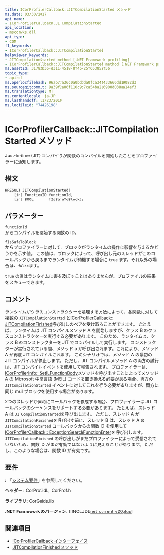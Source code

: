 ```yaml
---
title: ICorProfilerCallback::JITCompilationStarted メソッド
ms.date: 03/30/2017
api_name:
- ICorProfilerCallback.JITCompilationStarted
api_location:
- mscorwks.dll
api_type:
- COM
f1_keywords:
- ICorProfilerCallback::JITCompilationStarted
helpviewer_keywords:
- JITCompilationStarted method [.NET Framework profiling]
- ICorProfilerCallback::JITCompilationStarted method [.NET Framework profiling]
ms.assetid: 31782b36-d311-4518-8f45-25f65385af5b
topic_type:
- apiref
ms.openlocfilehash: 96ab77a36c0a0bddda0fca342433666dd19082d3
ms.sourcegitcommit: 9a39f2a06f110c9c7ca54ba216900d038aa14ef3
ms.translationtype: MT
ms.contentlocale: ja-JP
ms.lasthandoff: 11/23/2019
ms.locfileid: "74426198"
---
```

# <a name="icorprofilercallbackjitcompilationstarted-method"></a>ICorProfilerCallback::JITCompilationStarted メソッド
Just-in-time (JIT) コンパイラが関数のコンパイルを開始したことをプロファイラーに通知します。  
  
## <a name="syntax"></a>構文  
  
```cpp  
HRESULT JITCompilationStarted(  
    [in] FunctionID functionId,  
    [in] BOOL       fIsSafeToBlock);  
```  
  
## <a name="parameters"></a>パラメーター  
 `functionId`  
 からコンパイルを開始する関数の ID。  
  
 `fIsSafeToBlock`  
 からプロファイラーに対して、ブロックがランタイムの操作に影響を与えるかどうかを示す値。 この値は、ブロックによって、呼び出し元のスレッドがこのコールバックから戻るまでランタイムが待機する場合に `true` ます。それ以外の場合は、`false`ます。  
  
 `true` の値はランタイムに害を及ぼすことはありませんが、プロファイルの結果をスキューできます。  
  
## <a name="remarks"></a>コメント  
 ランタイムがクラスコンストラクターを処理する方法によって、各関数に対して複数の `JITCompilationStarted` と[ICorProfilerCallback:: JITCompilationFinished](../../../../docs/framework/unmanaged-api/profiling/icorprofilercallback-jitcompilationfinished-method.md)呼び出しのペアを受け取ることができます。 たとえば、ランタイムは JIT コンパイルメソッド A を開始しますが、クラス B のクラスコンストラクターを実行する必要があります。 このため、ランタイムは、クラス B のコンストラクターを JIT でコンパイルして実行します。 コンストラクターが実行されている間、メソッド a が呼び出されます。これにより、メソッド A が再度 JIT コンパイルされます。 このシナリオでは、メソッド A の最初の JIT コンパイルが停止します。 ただし、JIT コンパイルメソッド A の両方の試行は、JIT コンパイルイベントを使用して報告されます。 プロファイラーは、 [ICorProfilerInfo:: SetILFunctionBody](../../../../docs/framework/unmanaged-api/profiling/icorprofilerinfo-setilfunctionbody-method.md)メソッドを呼び出すことによってメソッド A の Microsoft 中間言語 (MSIL) コードを置き換える必要がある場合、両方の `JITCompilationStarted` イベントに対してこれを行う必要がありますが、両方に同じ msil ブロックを使用する場合があります。  
  
 2つのスレッドが同時にコールバックを作成する場合、プロファイラーは JIT コールバックのシーケンスをサポートする必要があります。 たとえば、スレッド A は `JITCompilationStarted`を呼び出します。 ただし、スレッド A が `JITCompilationFinished`を呼び出す前に、スレッド B は、スレッド A の `JITCompilationStarted` コールバックからの関数 ID を使用して[ICorProfilerCallback:: ExceptionSearchFunctionEnter](../../../../docs/framework/unmanaged-api/profiling/icorprofilercallback-exceptionsearchfunctionenter-method.md)を呼び出します。 `JITCompilationFinished` の呼び出しがまだプロファイラーによって受信されていないため、関数 ID がまだ有効ではないように見えることがあります。 ただし、このような場合は、関数 ID が有効です。  
  
## <a name="requirements"></a>要件  
 **:** 「[システム要件](../../../../docs/framework/get-started/system-requirements.md)」を参照してください。  
  
 **ヘッダー** : CorProf.idl、CorProf.h  
  
 **ライブラリ:** CorGuids.lib  
  
 **.NET Framework のバージョン:** [!INCLUDE[net_current_v20plus](../../../../includes/net-current-v20plus-md.md)]  
  
## <a name="see-also"></a>関連項目

- [ICorProfilerCallback インターフェイス](../../../../docs/framework/unmanaged-api/profiling/icorprofilercallback-interface.md)
- [JITCompilationFinished メソッド](../../../../docs/framework/unmanaged-api/profiling/icorprofilercallback-jitcompilationfinished-method.md)

